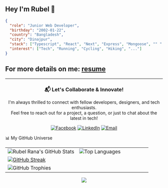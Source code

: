 ## Hey I'm Rubel 👋

```json
{
  "role": "Junior Web Developer",
  "birthday": "2002-01-22",
  "country": "Bangladesh",
  "city": "Dinajpur",
  "stack": ["Typescript", "React", "Next", "Express", "Mongoose", "" "..."],
  "interest": ["Tech", "Running", "Cycling", "Hiking", "..."]
}
```
## For more details on me: [resume](https://drive.google.com/file/d/17n_VFkJy0h4dY9RIv-nqh2MvXJfCnIT3/view?usp=sharing)
 
---

<div align="center">
<h3>📬 Let's Collaborate & Innovate!</h3>
<p>I'm always thrilled to connect with fellow developers, designers, and tech enthusiasts. <br/> Feel free to reach out for a project, a question, or just to chat about the latest in tech!</p>
<p>
<a href="https://www.facebook.com/share/rubel4000310" target="_blank"><img src="https://img.shields.io/badge/Facebook-1877F2?style=flat-square&logo=facebook&logoColor=white" alt="Facebook"></a>
<a href="https://www.linkedin.com/in/rubelrana123" target="_blank"><img src="https://img.shields.io/badge/LinkedIn-0A66C2?style=flat-square&logo=linkedin&logoColor=white" alt="LinkedIn"></a>
<a href="rubelrana.dev@gmail.com"><img src="https://img.shields.io/badge/Email-D14836?style=flat-square&logo=gmail&logoColor=white" alt="Email"></a>
</p>
</div>


📊 My GitHub Universe
<div align="center">
<table width="95%">
<tr>
<td width="50%">
<img src="https://github-readme-stats-sigma-five.vercel.app/api?username=rubelrana123&show_icons=true&theme=radical&hide_border=true&bg_color=0D1117&title_color=00BFFF&icon_color=00BFFF&text_color=FFF&rank_icon=github&count_private=true&include_all_commits=true&cache_seconds=60" alt="Rubel Rana's GitHub Stats" />
</td>
<td width="50%">
<img src="https://github-readme-stats-sigma-five.vercel.app/api/top-langs/?username=rubelrana123&layout=compact&theme=radical&hide_border=true&bg_color=0D1117&title_color=00BFFF&text_color=FFF&langs_count=8&cache_seconds=60" alt="Top Languages" />
</td>
</tr>
<tr>
<td colspan="2">
<a href="https://github.com/mehefujali">
<img src="https://github-readme-streak-stats.herokuapp.com/?user=rubelrana123&theme=radical&hide_border=true&background=0D1117&stroke=00BFFF&ring=00BFFF&fire=00BFFF&currStreakNum=FFF&sideNums=FFF&currStreakLabel=FFF&sideLabels=FFF&dates=FFF" alt="GitHub Streak" />
</a>
</td>
</tr>
<tr>
<td colspan="2">
<img src="https://github-profile-trophy.vercel.app/?username=rubelrana123&theme=radical&no-frame=true&no-bg=true&margin-w=4&margin-h=4&row=1&column=7&rank=-C" alt="GitHub Trophies" />
</td>
</tr>
</table>
</div>

<div align="center">
<img src="https://github-readme-activity-graph.vercel.app/graph?username=rubelrana123&bg_color=0d1117&color=ffffff&line=ff00bb&point=ffffff&area=true&hide_border=true"  />
</div>
 

 
